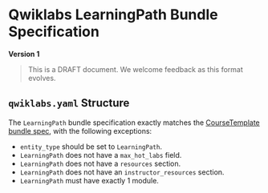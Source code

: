 # Qwiklabs LearningPath Bundle Specification

**Version 1**

> This is a DRAFT document. We welcome feedback as this format evolves.

## `qwiklabs.yaml` Structure

The `LearningPath` bundle specification exactly matches the
[CourseTemplate bundle spec](./course-template-bundle-spec.md), with the
following exceptions:

*   `entity_type` should be set to `LearningPath`.
*   `LearningPath` does not have a `max_hot_labs` field.
*   `LearningPath` does not have a `resources` section.
*   `LearningPath` does not have an `instructor_resources` section.
*   `LearningPath` must have exactly 1 module.
